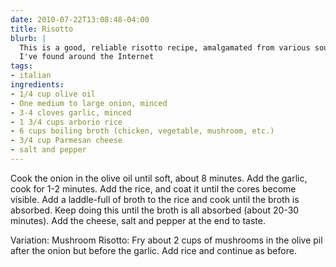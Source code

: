 ```yaml
---
date: 2010-07-22T13:08:48-04:00
title: Risotto
blurb: |
  This is a good, reliable risotto recipe, amalgamated from various sources
  I've found around the Internet
tags:
- italian
ingredients:
- 1/4 cup olive oil
- One medium to large onion, minced
- 3-4 cloves garlic, minced
- 1 3/4 cups arborio rice
- 6 cups boiling broth (chicken, vegetable, mushroom, etc.)
- 3/4 cup Parmesan cheese
- salt and pepper
---
```


Cook the onion in the olive oil until soft, about 8 minutes.  Add the
garlic, cook for 1-2 minutes.  Add the rice, and coat it until the cores
become visible.  Add a laddle-full of broth to the rice and cook until the
broth is absorbed.  Keep doing this until the broth is all absorbed (about
20-30 minutes).  Add the cheese, salt and pepper at the end to taste.

Variation: Mushroom Risotto: Fry about 2 cups of mushrooms in the olive pil
after the onion but before the garlic.  Add rice and continue as before.
